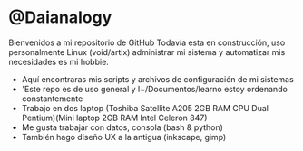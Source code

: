 # @Daianalogy

Bienvenidos a mi repositorio de GitHub
Todavía esta en construcción, uso personalmente Linux (void/artix) administrar mi sistema y automatizar mis necesidades es mi hobbie.

- Aquí encontraras mis scripts y archivos de configuración de mi sistemas
- 'Este repo es de uso general y l~/Documentos/learno estoy ordenando constantemente
- Trabajo en dos laptop (Toshiba Satellite A205 2GB RAM CPU Dual Pentium)(Mini laptop 2GB RAM Intel Celeron 847) 
- Me gusta trabajar con datos, consola (bash & python)
- También hago diseño UX a la antigua (inkscape, gimp)
